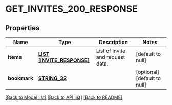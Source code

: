 # GET_INVITES_200_RESPONSE

## Properties
Name | Type | Description | Notes
------------ | ------------- | ------------- | -------------
**items** | [**LIST [INVITE_RESPONSE]**](InviteResponse.md) | List of invite and request data. | [default to null]
**bookmark** | [**STRING_32**](STRING_32.md) |  | [optional] [default to null]

[[Back to Model list]](../README.md#documentation-for-models) [[Back to API list]](../README.md#documentation-for-api-endpoints) [[Back to README]](../README.md)


